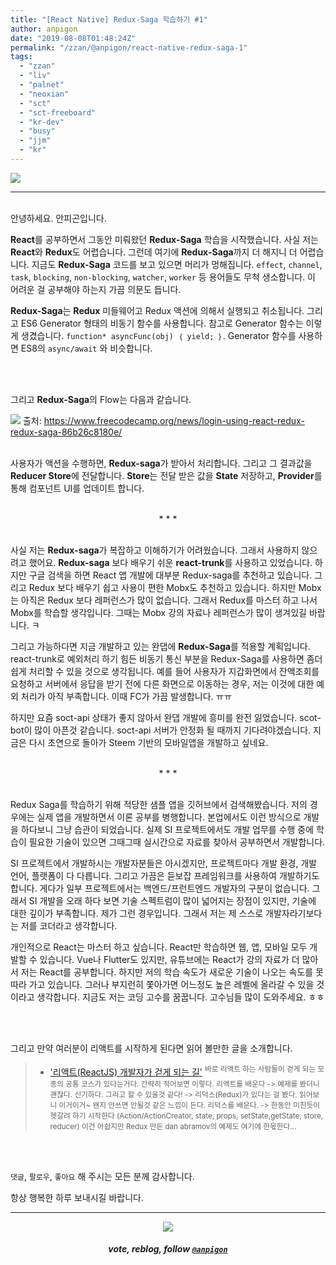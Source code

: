 ```yaml
---
title: "[React Native] Redux-Saga 학습하기 #1"
author: anpigon
date: "2019-08-08T01:48:24Z"
permalink: "/zzan/@anpigon/react-native-redux-saga-1"
tags:
  - "zzan"
  - "liv"
  - "palnet"
  - "neoxian"
  - "sct"
  - "sct-freeboard"
  - "kr-dev"
  - "busy"
  - "jjm"
  - "kr"
---
```


![](https://files.steempeak.com/file/steempeak/anpigon/TzysIBST-E1848CE185A6E18486E185A9E186A820E1848BE185A5E186B9E18482E185B3E186AB20E18483E185B5E1848CE185A1E1848BE185B5E186AB203.png)

***
<br>안녕하세요. 안피곤입니다.

**React**를 공부하면서 그동안 미뤄왔던 **Redux-Saga** 학습을 시작했습니다. 사실 저는 **React**와 **Redux**도 어렵습니다. 그런데 여기에 **Redux-Saga**까지 더 해지니 더 어렵습니다. 지금도 **Redux-Saga** 코드를 보고 있으면 머리가 멍해집니다.  `effect`, `channel`, `task`, `blocking`, `non-blocking`, `watcher`, `worker` 등 용어들도 무척 생소합니다. 이 어려운 걸 공부해야 하는지 가끔 의문도 듭니다.

**Redux-Saga**는 **Redux** 미들웨어고 Redux 액션에 의해서 실행되고 취소됩니다. 그리고 ES6 Generator 형태의 비동기 함수를 사용합니다. 참고로 Generator 함수는 이렇게 생겼습니다. `function* asyncFunc(obj) ｛ yield; ｝`. Generator 함수를 사용하면 ES8의 `async/await` 와 비슷합니다.

<br><br>

그리고 **Redux-Saga**의 Flow는 다음과 같습니다.

![](https://cdn-media-1.freecodecamp.org/images/1*y-qgopNVlYcVrXgM84iPfA.jpeg)
</sup>출처: https://www.freecodecamp.org/news/login-using-react-redux-redux-saga-86b26c8180e/</sup>

<br>사용자가 액션을 수행하면, **Redux-saga**가 받아서 처리합니다. 그리고 그 결과값을 **Reducer Store**에 전달합니다. **Store**는 전달 받은 값을 **State** 저장하고, **Provider**를 통해 컴포넌트 UI를 업데이트 합니다. 

<br>
<center>* * *</center>
<br>

사실 저는 **Redux-saga**가 복잡하고 이해하기가 어려웠습니다. 그래서 사용하지 않으려고 했어요. **Redux-saga** 보다 배우기 쉬운 **react-trunk**를 사용하고 있었습니다. 하지만 구글 검색을 하면 React 앱 개발에 대부분 Redux-saga를 추천하고 있습니다. 그리고 Redux 보다 배우기 쉽고 사용이 편한 Mobx도 추천하고 있습니다. 하지만 Mobx는 아직은  Redux 보다 레퍼런스가 많이 없습니다. 그래서 Redux를 마스터 하고 나서 Mobx를 학습할 생각입니다. 그때는 Mobx 강의 자료나 레퍼런스가 많이 생겨있길 바랍니다. ㅋ

그리고 가능하다면 지금 개발하고 있는 완댑에 **Redux-Saga**를 적용할 계획입니다. react-trunk로 예외처리 하기 힘든 비동기 통신 부분을 Redux-Saga를 사용하면 좀더 쉽게 처리할 수 있을 것으로 생각됩니다. 예를 들어 사용자가 지갑화면에서 잔액조회를 요청하고 서버에서 응답을 받기 전에 다른 화면으로 이동하는 경우, 저는 이것에 대한 예외 처리가 아직 부족합니다. 이때 FC가 가끔 발생합니다. ㅠㅠ

하지만 요즘 soct-api 상태가 좋지 않아서 완댑 개발에 흥미를 완전 잃었습니다. scot-bot이 많이 아픈것 같습니다. soct-api 서버가 안정화 될 때까지 기다려야겠습니다. 지금은 다시 초연으로 돌아가 Steem 기반의 모바일앱을 개발하고 싶네요.

<br>
<center>* * *</center>
<br>

Redux Saga를 학습하기 위해 적당한 샘플 앱을 깃허브에서 검색해봤습니다. 저의 경우에는 실제 앱을 개발하면서 이론 공부를 병행합니다. 본업에서도 이런 방식으로 개발을 하다보니 그냥 습관이 되었습니다. 실제 SI 프로젝트에서도 개발 업무를 수행 중에 학습이 필요한 기술이 있으면 그때그때 실시간으로 자료를 찾아서 공부하면서 개발합니다.

SI 프로젝트에서 개발하시는 개발자분들은 아시겠지만, 프로젝트마다 개발 환경, 개발 언어, 플랫폼이 다 다릅니다. 그리고 가끔은 듣보잡 프레임워크를 사용하여 개발하기도 합니다. 게다가 일부 프로젝트에서는 백엔드/프런트엔드 개발자의 구분이 없습니다. 그래서 SI 개발을 오래 하다 보면 기술 스펙트럼이 많이 넓어지는 장점이 있지만, 기술에 대한 깊이가 부족합니다. 제가 그런 경우입니다. 그래서 저는 제 스스로 개발자라기보다는 저를 코더라고 생각합니다.

개인적으로 React는 마스터 하고 싶습니다. React만 학습하면 웹, 앱, 모바일 모두 개발할 수 있습니다. Vue나 Flutter도 있지만, 유튜브에는 React가 강의 자료가 더 많아서 저는 React를 공부합니다. 하지만 저의 학습 속도가 새로운 기술이 나오는 속도를 못따라 가고 있습니다. 그러나 부지런히 쫓아가면 어느정도 높은 레벨에 올라갈 수 있을 것이라고 생각합니다. 지금도 저는 코딩 고수를 꿈꿉니다. 고수님들 많이 도와주세요. ㅎㅎ

<br><br>

그리고 만약 여러분이 리액트를 시작하게 된다면 읽어 볼만한 글을 소개합니다.
> - ['리액트(ReactJS) 개발자가 걷게 되는 길'](https://repo.yona.io/doortts/blog/post/297)
> <sup>바로 리액트 하는 사람들이 걷게 되는 모종의 공통 코스가 있다는거다. 간략히 적어보면 이렇다. 리액트를 배운다 -> 예제를 봤더니 괜찮다. 신기하다. 그리고 할 수 있을것 같다! -> 리덕스(Redux)가 있다는 걸 봤다. 읽어보니 이거이거~ 왠지 안쓰면 안될것 같은 느낌이 든다. 리덕스를 배운다. -> 한동안 미친듯이 헷갈려 하기 시작한다 (Action/ActionCreator, state, props, setState,getState, store, reducer) 이건 아쉽지만 Redux 만든 dan abramov의 예제도 여기에 한몫한다...</sup>

<br>
<br>

 `댓글`, `팔로우`, `좋아요` 해 주시는 모든 분께 감사합니다.

항상 행복한 하루 보내시길 바랍니다.

***

<center><img src='https://steemitimages.com/400x0/https://cdn.steemitimages.com/DQmQmWhMN6zNrLmKJRKhvSScEgWZmpb8zCeE2Gray1krbv6/BC054B6E-6F73-46D0-88E4-C88EB8167037.jpeg'><h5>vote, reblog, follow <code><a href='/@anpigon'>@anpigon</a></code></h5></center>

<br>
